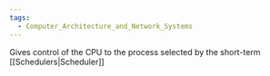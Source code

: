 ```yaml
---
tags:
  - Computer_Architecture_and_Network_Systems
---
```

Gives control of the CPU to the process selected by the short-term [[Schedulers|Scheduler]]
